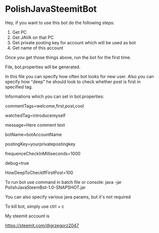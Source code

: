 # PolishJavaSteemitBot

Hey, if you want to use this bot do the following steps:

1. Get PC
2. Get JAVA on that PC
3. Get private posting key for account which will be used as bot
4. Get name of this account

Once you get those things above, run the bot for the first time.

File, bot.properties will be generated.

In this file you can specify how often bot looks for new user. Also you can specify how "deep" he should look to check whether post is first in specified tag.

Informations which you can set in bot.properties:


commentTags=welcome,first,post,cool

watchedTag=introducemyself

message=Here comment text

botName=botAccountName

postingKey=yourprivatepostingkey

frequenceCheckInMilliseconds=1000

debug=true

HowDeepToCheckIfFirstPost=100


To run bot use command in batch file or console: java -jar PolishJavaSteemBot-1.0-SNAPSHOT.jar

You can also specify various java params, but it's not required

To kill bot, simply use ctrl + c

My steemit account is

https://steemit.com/@grzegorz2047
